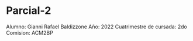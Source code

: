 # Parcial-2
Alumno: Gianni Rafael Baldizzone
Año: 2022
Cuatrimestre de cursada: 2do
Comision: ACM2BP

